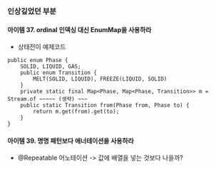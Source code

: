 ### 인상깊었던 부분
#### 아이템 37. ordinal 인덱싱 대신 EnumMap을 사용하라
- 상태전이 예제코드
```
public enum Phase {
    SOLID, LIQUID, GAS;
    public enum Transition {
        MELT(SOLID, LIQUID), FREEZE(LIQUID, SOLID)
    }
    private static final Map<Phase, Map<Phase, Transition>> m = Stream.of ~~~~~ (생략) ~~~
    public static Transition from(Phase from, Phase to) {
        return m.get(from).get(to);
    }
}
```

#### 아이템 39. 명명 패턴보다 애너테이션을 사용하라
- @Repeatable 어노테이션 -> 값에 배열을 넣는 것보다 나을까?
